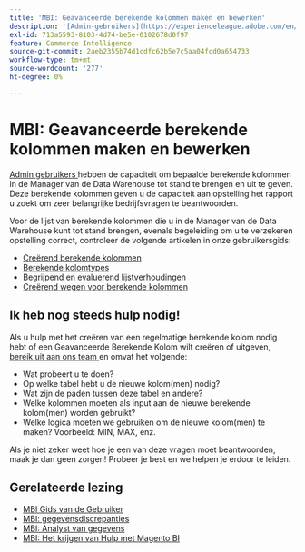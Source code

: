 ```yaml
---
title: 'MBI: Geavanceerde berekende kolommen maken en bewerken'
description: '[Admin-gebruikers](https://experienceleague.adobe.com/en/docs/commerce-business-intelligence/mbi/administrator/user-mgmt/user-management) hebben de mogelijkheid om bepaalde berekende kolommen te maken en te bewerken in Beheer Data Warehouse. Deze berekende kolommen geven u de capaciteit aan opstelling het rapport u zoekt om zeer belangrijke bedrijfsvragen te beantwoorden.'
exl-id: 713a5593-8103-4d74-be5e-0102678d0f97
feature: Commerce Intelligence
source-git-commit: 2aeb2355b74d1cdfc62b5e7c5aa04fcd0a654733
workflow-type: tm+mt
source-wordcount: '277'
ht-degree: 0%

---
```


# MBI: Geavanceerde berekende kolommen maken en bewerken

[ Admin gebruikers ](https://experienceleague.adobe.com/en/docs/commerce-business-intelligence/mbi/administrator/user-mgmt/user-management) hebben de capaciteit om bepaalde berekende kolommen in de Manager van de Data Warehouse tot stand te brengen en uit te geven. Deze berekende kolommen geven u de capaciteit aan opstelling het rapport u zoekt om zeer belangrijke bedrijfsvragen te beantwoorden.

Voor de lijst van berekende kolommen die u in de Manager van de Data Warehouse kunt tot stand brengen, evenals begeleiding om u te verzekeren opstelling correct, controleer de volgende artikelen in onze gebruikersgids:

* [ Creërend berekende kolommen ](https://experienceleague.adobe.com/en/docs/commerce-business-intelligence/mbi/analyze/warehouse-manager/creating-calculated-columns)
* [ Berekende kolomtypes ](https://experienceleague.adobe.com/en/docs/commerce-business-intelligence/mbi/analyze/warehouse-manager/calc-column-types)
* [ Begrijpend en evaluerend lijstverhoudingen ](https://experienceleague.adobe.com/en/docs/commerce-business-intelligence/mbi/analyze/warehouse-manager/table-relationships)
* [ Creërend wegen voor berekende kolommen ](https://experienceleague.adobe.com/en/docs/commerce-business-intelligence/mbi/analyze/warehouse-manager/create-paths-calc-columns)

## Ik heb nog steeds hulp nodig!

Als u hulp met het creëren van een regelmatige berekende kolom nodig hebt of een Geavanceerde Berekende Kolom wilt creëren of uitgeven, [ bereik uit aan ons team ](/help/help-center-guide/help-center/magento-help-center-user-guide.md#submit-ticket) en omvat het volgende:

* Wat probeert u te doen?
* Op welke tabel hebt u de nieuwe kolom(men) nodig?
* Wat zijn de paden tussen deze tabel en andere?
* Welke kolommen moeten als input aan de nieuwe berekende kolom(men) worden gebruikt?
* Welke logica moeten we gebruiken om de nieuwe kolom(men) te maken? Voorbeeld: MIN, MAX, enz.

Als je niet zeker weet hoe je een van deze vragen moet beantwoorden, maak je dan geen zorgen! Probeer je best en we helpen je erdoor te leiden.

## Gerelateerde lezing

* [ MBI Gids van de Gebruiker ](https://experienceleague.adobe.com/en/docs/commerce-business-intelligence/mbi/guide-overview)
* [MBI: gegevensdiscrepanties](/help/troubleshooting/miscellaneous/mbi-data-discrepancies.md)
* [ MBI: Analyst van gegevens ](https://experienceleague.adobe.com/en/docs/commerce-business-intelligence/mbi/analyze/data-analyst)
* [ MBI: Het krijgen van Hulp met Magento BI ](https://experienceleague.adobe.com/en/docs/commerce-business-intelligence/mbi/start/sign-in)
